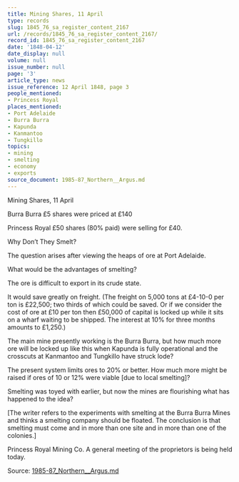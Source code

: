 ```yaml
---
title: Mining Shares, 11 April
type: records
slug: 1845_76_sa_register_content_2167
url: /records/1845_76_sa_register_content_2167/
record_id: 1845_76_sa_register_content_2167
date: '1848-04-12'
date_display: null
volume: null
issue_number: null
page: '3'
article_type: news
issue_reference: 12 April 1848, page 3
people_mentioned:
- Princess Royal
places_mentioned:
- Port Adelaide
- Burra Burra
- Kapunda
- Kanmantoo
- Tungkillo
topics:
- mining
- smelting
- economy
- exports
source_document: 1985-87_Northern__Argus.md
---
```


Mining Shares, 11 April

Burra Burra 		£5 shares were priced at £140

Princess Royal		£50 shares (80% paid) were selling for £40.

Why Don’t They Smelt?

The question arises after viewing the heaps of ore at Port Adelaide.

What would be the advantages of smelting?

The ore is difficult to export in its crude state.

It would save greatly on freight. (The freight on 5,000 tons at £4-10-0 per ton is £22,500; two thirds of which could be saved.  Or if we consider the cost of ore at £10 per ton then £50,000 of capital is locked up while it sits on a wharf waiting to be shipped.  The interest at 10% for three months amounts to £1,250.)

The main mine presently working is the Burra Burra, but how much more ore will be locked up like this when Kapunda is fully operational and the crosscuts at Kanmantoo and Tungkillo have struck lode?

The present system limits ores to 20% or better.  How much more might be raised if ores of 10 or 12% were viable [due to local smelting]?

Smelting was toyed with earlier, but now the mines are flourishing what has happened to the idea?

[The writer refers to the experiments with smelting at the Burra Burra Mines and thinks a smelting company should be floated.  The conclusion is that smelting must come and in more than one site and in more than one of the colonies.]

Princess Royal Mining Co.  A general meeting of the proprietors is being held today.

Source: [1985-87_Northern__Argus.md](/downloads/markdown/1985-87_Northern__Argus.md)
